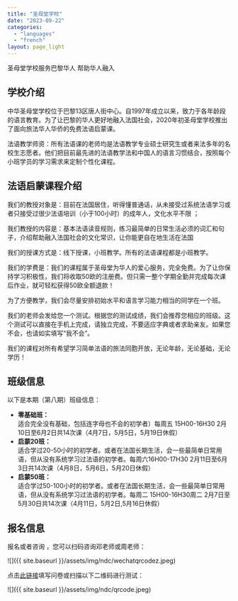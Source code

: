 ```yaml
---
title: "圣母堂学校"
date: "2023-09-22"
categories: 
  - "languages"
  - "french"
layout: page_light
---
```


圣母堂学校服务巴黎华人 帮助华人融入

## 学校介绍

中华圣母堂学校位于巴黎13区唐人街中心。自1997年成立以来，致力于各年龄段的语言教育。为了让巴黎的华人更好地融入法国社会，2020年初圣母堂学校推出了面向旅法华人华侨的免费法语启蒙课。

法语教学师资：所有法语课的老师均是法语教学专业硕士研究生或者来法多年的名校生志愿者。他们把目前最先进的法语教学法和中国人的语言习惯结合，按照每个小班学员的学习需求来定制个性化课程。

## 法语启蒙课程介绍

我们的教授对象是：目前在法国居住，听得懂普通话，从未接受过系统法语学习或者只接受过很少法语培训（小于100小时）的成年人，文化水平不限&nbsp;；

我们教授的内容是：基本法语读音规则，练习最简单的日常生活必须的词汇和句子，介绍帮助融入法国社会的文化常识，让你能更自在地生活在法国

我们的授课方式是：线下授课，小班教学。所有的法语课程都是小班教学。

我们的学费是：我们的课程属于圣母堂为华人的爱心服务，完全免费。为了让你保持学习积极性，我们将收取50欧的注册费。但只需一整个学期全勤并完成每次课后作业，就可轻松获得50欧全额退款！

为了方便教学，我们会尽量安排初始水平和语言学习能力相当的同学在一个班。

我们的老师会发给您一个测试。根据您的测试成绩，我们会推荐您相应的班级。这个测试可以直接在手机上完成，请独立完成，不要适应字典或者求助亲友。如果您不会，也请如实填写“我不会”。

我们的课程对所有希望学习简单法语的旅法同胞开放，无论年龄，无论基础，无论学历！

## 班级信息

以下是本期（第八期）班级信息：
- **零基础班：**  
  适合完全没有基础，包括连字母也不会的初学者）每周五 15H00-16H30 2月10日至6月2日共14次课（4月7日，5月5日，5月19日休假）
- **启蒙20班：**  
  适合学过20-50小时的初学者。或者在法国长期生活，会一些最简单日常用语，但从没有系统学习过法语的初学者。每周六16H00-17H30 2月11日至6月3日共14次课（4月8日，5月6日，5月20日休假）
- **启蒙50班：**  
  适合学过50-100小时的初学者。或者在法国长期生活，会一些最简单日常用语，但从没有系统学习过法语的初学者。每周二 15H00-16H30周二 2月7日至5月30日共14次课（4月11日，5月2日,5月16日休假）

## 报名信息

报名或者咨询 ，您可以扫码咨询邓老师或周老师：

![]({{ site.baseurl }}/assets/img/ndc/wechatqrcodez.jpeg)

点击[此链接](https://www.wjx.cn/vm/tTMojly.aspx)填写问卷或扫描以下二维码进行测试：

![]({{ site.baseurl }}/assets/img/ndc/qrcode.jpeg)